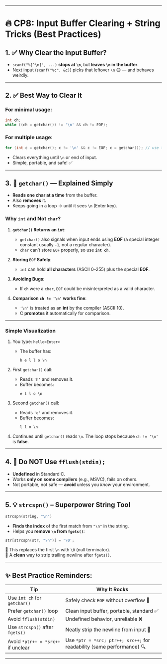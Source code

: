 
---

# 🔥 CP8: Input Buffer Clearing + String Tricks (Best Practices)

## 1. ✅ Why Clear the Input Buffer?
- `scanf("%[^\n]", ...)` **stops at `\n`**, but **leaves `\n` in the buffer**.
- Next input (`scanf("%c", &c)`) picks that leftover `\n` 😩 — and behaves weirdly.

---
  
## 2. ✅ Best Way to Clear It

### For **minimal** usage:
```c
int ch;
while ((ch = getchar()) != '\n' && ch != EOF);
```

### For **multiple** usage:
```c
for (int c = getchar(); c != '\n' && c != EOF; c = getchar()); // use this if you clear buffer too much
```

- Clears everything until `\n` or end of input.
- Simple, portable, and safe! ✅

---

## 3. 🌟 `getchar()` — Explained Simply
- **Reads one char at a time** from the buffer.
- Also **removes** it.
- Keeps going in a loop → until it sees `\n` (Enter key).
  
### Why `int` and Not `char`?

1. **`getchar()` Returns an `int`**:
   - `getchar()` also signals when input ends using **EOF** (a special integer constant usually `-1`, not a regular character).
   - `char` can’t store `EOF` properly, so use **`int ch`**.

2. **Storing `EOF` Safely**:
   - `int` can hold **all characters** (ASCII 0–255) plus the special **EOF**.

3. **Avoiding Bugs**:
   - If `ch` were a `char`, `EOF` could be misinterpreted as a valid character.

4. **Comparison `ch != '\n'` works fine**:
   - `'\n'` is treated as an **int** by the compiler (ASCII 10).
   - C **promotes** it automatically for comparison.

---

### Simple Visualization

1. You type: `hello<Enter>`  
   - The buffer has:  
     ```
     h e l l o \n
     ```

2. First `getchar()` call:
   - Reads `'h'` and removes it.
   - Buffer becomes:
     ```
     e l l o \n
     ```

3. Second `getchar()` call:
   - Reads `'e'` and removes it.
   - Buffer becomes:
     ```
     l l o \n
     ```

4. Continues until `getchar()` reads `\n`. The loop stops because `ch != '\n'` is **false**.

---

## 4. 🚫 Do NOT Use `fflush(stdin);`
- **Undefined** in Standard C.
- Works **only on some compilers** (e.g., MSVC), fails on others.
- Not portable, not safe — **avoid** unless you *know* your environment.

---

## 5. 💡 `strcspn()` – Superpower String Tool
```c
strcspn(string, "\n")
```
- **Finds the index** of the first match from `"\n"` in the string.
- Helps you **remove `\n` from `fgets()`**:
```c
str[strcspn(str, "\n")] = '\0';
```
🔸 This replaces the first `\n` with `\0` (null terminator).  
🔸 A **clean** way to strip trailing newline after `fgets()`.

---

## ✨ Best Practice Reminders:
| Tip                                | Why It Rocks                                                            |
|------------------------------------|-------------------------------------------------------------------------|
| Use `int ch` for `getchar()`       | Safely check `EOF` without overflow 🚫                                 |
| Prefer `getchar()` loop            | Clean input buffer, portable, standard ✅                              |
| Avoid `fflush(stdin)`              | Undefined behavior, unreliable ❌                                      |
| Use `strcspn()` after `fgets()`    | Neatly strip the newline from input 🎯                                 |
| Avoid `*ptr++ = *src++` if unclear | Use `*ptr = *src; ptr++; src++;` for readability (same performance) 🔍 |

---
